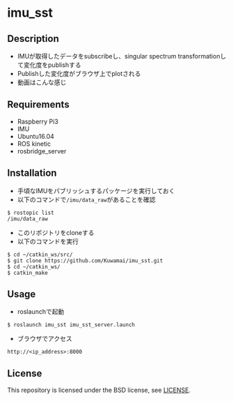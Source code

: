 # imu_sst
## Description
* IMUが取得したデータをsubscribeし、singular spectrum transformationして変化度をpublishする
* Publishした変化度がブラウザ上でplotされる
* 動画はこんな感じ
## Requirements
* Raspberry Pi3
* IMU
* Ubuntu16.04
* ROS kinetic
* rosbridge_server
## Installation
* 手頃なIMUをパブリッシュするパッケージを実行しておく
* 以下のコマンドで`/imu/data_raw`があることを確認

```
$ rostopic list 
/imu/data_raw
```

* このリポジトリをcloneする
* 以下のコマンドを実行

```
$ cd ~/catkin_ws/src/
$ git clone https://github.com/Kuwamai/imu_sst.git
$ cd ~/catkin_ws/
$ catkin_make
```

## Usage

* roslaunchで起動

```
$ roslaunch imu_sst imu_sst_server.launch
```

* ブラウザでアクセス

```
http://<ip_address>:8000
```

## License
This repository is licensed under the BSD license, see [LICENSE](./LICENSE).
